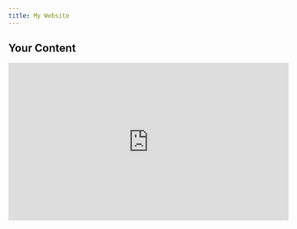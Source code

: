 ```yaml
---
title: My Website
---
```


<link rel="stylesheet" href="styles.css">

<object data="excalidraw.svg" type="image/svg+xml"></object>

## Your Content
<!-- Just about anything -->

<iframe width="560" height="315" src="https://www.youtube.com/embed/0X7oEPe4x5E" title="YouTube video player" frameborder="0" allow="accelerometer; autoplay; clipboard-write; encrypted-media; gyroscope; picture-in-picture; web-share" allowfullscreen></iframe>